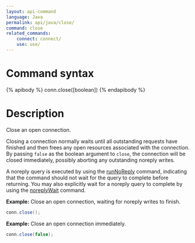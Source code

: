 ```yaml
---
layout: api-command
language: Java
permalink: api/java/close/
command: close
related_commands:
    connect: connect/
    use: use/
---
```


# Command syntax #

{% apibody %}
conn.close([boolean])
{% endapibody %}

# Description #

Close an open connection.

Closing a connection normally waits until all outstanding requests have finished and then frees any open resources associated with the connection. By passing `false` as the boolean argument to `close`, the connection will be closed immediately, possibly aborting any outstanding noreply writes.

A noreply query is executed by using the [runNoReply](/api/java/run_noreply/) command, indicating that the command should not wait for the query to complete before returning. You may also explicitly wait for a noreply query to complete by using the [noreplyWait](/api/java/noreply_wait) command.

__Example:__ Close an open connection, waiting for noreply writes to finish.

```java
conn.close();
```

__Example:__ Close an open connection immediately.

```java
conn.close(false);
```
